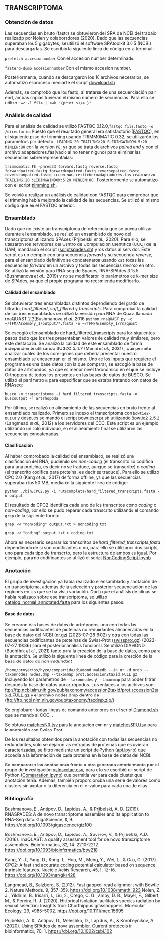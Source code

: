 ## TRANSCRIPTOMA

### Obtención de datos

Las secuencias en bruto (fastq) se obtuvieron del SRA de NCBI del trabajo realizadp por Nolen y colaboradores (2020). Dado que las secuencias superaban los 5 gigabytes, se utilizó el software SRAtoolkit 3.0.5 (NCBI) para descargarlas. Se escribió la siguiente linea de código en la terminal:

` prefetch accesionnumber ` Con el accesion number determinado.

` fasterq-dump accesionnumber ` Con el mismo accesion number.


Posteriormente, cuando se descargaron los 10 archivos necesarios, se automatizo el proceso mediante el script [download.sh](/Transcriptoma/download.sh/)

Además, se comprobó que los fastq, al tratarse de una secuenciación pair end, ambas copias tuvieran el mismo número de secuencias. Para ello se utilizó : ` wc -l file | awk "{print $1/4 }" `

### Análisis de calidad

Para el análisis de calidad se utilizó FASTQC 0.12.0,` fastqc file.fastq -o /directorio `. Puesto que el resultado general era satisfactorio ([FASTQC](/Transcriptoma/FASTQC/)), en el siguiente paso de trimming usando TRIMMOMATIC 0.32, se utilizarón los parametros por defecto ` LEADING:20 TRAILING:20 SLIDINGWINDOW:5:20 MINLEN:80`  con la versión ` PE `, ya que se trata de archivos *paired end* y  con el archivo adaptadores.fas(vacio al no tener niguno) para eliminar las secuencias sobrerrepresentadas:

`trimmomatic PE -phred33 forward.fastq reverse.fastq forwardpaired.fastq forwardunpaired.fastq reversepaired.fastq reverseunpaired.fastq ILLUMINACLIP:ficheroadaptadores.fas LEADING:20 TRAILING:20 SLIDINGWINDOW:5:20 MINLEN:80
`
Posteriormente se automatizo con el script [trimming.sh](/Transcriptoma/trimming.sh/).

Se volvió a realizar un análisis de calidad con FASTQC para comprobar que el trimming había mejorado la calidad de las secuencias. Se utilizó el mismo código que en el FASTQC anterior. 

### Ensamblado

Dado que no existe un transcriptoma de referencia que se pueda utilizar durante el ensamblado, se realizó un ensamblado de novo del transcriptoma utilizando SPAdes (Prjibelski *et al*., 2020). Para ello, se utilizaron los servidores del Centro de Computación Científica (CCC) de la UAM, mandando el script ([scriptspades.sh](/Transcriptoma/scriptspades.sh/)) y los datos al servidor. Este script es un ejemplo con una secuencia *forward* y su secuencia *reverse*, para el ensamblado definitivo se concatenaron usando `cat` todas las secuencias *forward* en un archivo y todas las secuencias *reverse* en otro.
Se utilizó la versión para RNA-seq de Spades, RNA-SPAdes 3.15.5 (Bushmanova *et al*., 2019) y no se modificaron lo parámetros de k-mer size de SPAdes, ya que el propio programa no recomienda modificarlo. 

#### Calidad del ensamblado

Se obtuvieron tres ensamblados distintos dependiendo del grado de filtrado, *hard_filtered*, *soft_filtered* y *transcripts*. Para comprobar la calidad de los tres ensamblados se utilizó la versión para RNA de Quast llamada rnaQUAST 2.2(Bushmanova *et al*.,2016 `python rnaQUAST.py -c ~/TFM/Assembly_1/output/*.fasta -o ~/TFM/Assembly_1/rnaquast
` 

Se escogió el ensamblado de hard_filtered_transcripts para los siguientes pasos dado que los tres presentaban valores de calidad muy similares, pero este destacaba. Se analizó la calidad de este ensamblado de forma independiente utilizando BUSCO 5.4.7 (Manni *et al*., 2021) , que permite analizar cuáles de los core-genes que debería presentar nuestro ensamblado se encuentran en el mismo. Uno de los inputs que requiere el programa es una base datos con la que comparar, se escogió la base de datos de artrópodos, ya que es menor nivel taxonómico en el que se incluye Orthoptera de todos los presentes en las bases de datos de BUSCO. Se utilizó el parámetro `m` para especificar que se estaba tratando con datos de RNAseq: 

`busco -m transcriptome -i hard_filtered_transcripts.fasta -o buscoutput -l artrhopoda `


Por último, se realizó un alineamiento de las secuencias en bruto frente al ensamblado realizado. Primero se indexo el transcriptoma con `bowtie2-build` y después se mandó  el script [bowtiescript.sh](/Transcriptoma/bowtiescript.sh/) utilizando Bowtie2 2.5.2 (Langmead *et al*., 2012) a los servidores del CCC. Este script es un ejemplo utilizando un solo individuo, en el alineamiento final se utilizaron las secuencias concatenadas.

#### Clasificación

Al haber comprobado la calidad del ensamblado, se realizó una clasificación del RNA, pudiendo ser *non-coding* (el transcrito no codifica para una proteína, es decir no se traduce, aunque se transcribe) o *coding* (el transcrito codifica para proteína, es decir se traduce). Para ello se utilizó CPC 2.0 (Kang *et al*., 2017) de forma offline, ya que las secuencias superaban los 50 MB, mediante la siguiente línea de código:

` python ./bin/CPC2.py -i rutacompleta/hard_filtered_transcripts.fasta -o output `

El resultado de CPC2 identifica cada uno de los transcritos como *coding* o *non-coding*, por ello se pudo separar cada transcrito utilizando el comando `grep` de la siguiente forma:

` grep -w "noncoding" output.txt > noncoding.txt `

` grep -w "coding" output.txt > coding.txt `

Ahora es necesario separar los transcritos de *hard_filtered_transcripts.fasta* dependiendo de si son codificantes o no, para ello se utilizaron dos scripts, uno para cada tipo de transcrito, pero la estructura de ambos es igual. Por ejemplo, para no codificantes se utilizó el script [NonCodingScript.ipynb](/Transcriptoma/NonCodingScript.ipynb/)

### Anotación

El grupo de investigación ya había realizado el ensamblado y anotación de un transcriptoma, además de la selección y posterior secuenciación de las regiones en las que se ha visto variación. Dado que el análisis de clinas se había realizado sobre ese transcriptoma, se utilizó [catalog_normal_annotated.fasta](https://dauam-my.sharepoint.com/:u:/g/personal/javier_gutierrezcorral_estudiante_uam_es/EYnemDcVAPJAtACdfhiad5YB_zvmeBhcQCCNiDHHrhErdg?e=esEizo) para los siguientes pasos.

#### Base de datos

Se crearon dos bases de datos de artrópodos, una con todas las secuencias codificantes de proteínas no redundantes almacenadas en la base de datos del NCBI ([nr.gz](https://ftp.ncbi.nlm.nih.gov/blast/db/FASTA/)) (2023-07-28 6:02) y otra con todas las secuencias codificantes de proteínas de Swiss-Prot ([swissprot.gz](https://ftp.ncbi.nlm.nih.gov/blast/db/FASTA/)) (2023-07-27 19:36) para el posterior análisis funcional. Se utilizó DIAMOND (Buchfink *et al*., 2021) tanto para la creación de la base de datos, como para la anotación. Se utilizó la siguiente línea de código para la creación de la base de datos de *non-redundant*

` /home/proyectos/hyzo/compartida/diamond makedb --in nr -d nrdb --taxonnodes nodes.dmp --taxonmap prot.accession2taxid.FULL.gz ` Incluyendo los parámetros de `--taxonnodes` y `--taxonmap` para poder filtrar después la base de datos por artrópodos. Los enlaces a los archivos son: <ftp://ftp.ncbi.nlm.nih.gov/pub/taxonomy/accession2taxid/prot.accession2taxid.FULL.gz> y el archivo nodes.dmp dentro de (<ftp://ftp.ncbi.nlm.nih.gov/pub/taxonomy/taxdmp.zip/>)

Se englobaron todas lineas de comando anteriores en el script [Diamond.sh](/Transcriptoma/Diamond.sh) que se mandó al CCC.
.

Se obtuvo [matchesNR.tsv](/Transcriptoma/matchesNR.tsv/) para la anotacion con nr y [matchesSPU.tsv](/Transcriptoma/matchesSPU.tsv/) para la anotación con Swiss-Prot.

De los resultados obtenidos para la anotación con todas las secuencias no redundantes, solo se dejaron las entradas de proteínas que estuvieran caracterizadas, se filtró mediante un script de Python ([api.ipynb](/Transcriptoma/api.ipynb/)) que accedía a la información de cada proteína en la base de datos del NCBI. 

Se compararon las anotaciones frente a otra generada anteriormente por el grupo de investigación [vsInsectae.csv](/Transcriptoma/vsInsectae.csv/), para ello se escribió un script de Python ([Comparation.ipynb](/Transcriptoma/Comparation.ipynb/)) que permitía ver para cada cluster que anotación tenía. Además, también proporcionaba una serie de valores como clusters sin anotar o la diferencia en el e-value para cada una de ellas.

### Bibliografía

Bushmanova, E., Antipov, D., Lapidus, A., & Prjibelski, A. D. (2019). RNASPADES: A de novo transcriptome assembler and its application to RNA-Seq data. GigaScience, 8, 9. https://doi.org/10.1093/gigascience/giz100  

Bushmanova, E., Antipov, D., Lapidus, A., Suvorov, V., & Prjibelski, A.D. (2016). rnaQUAST: a quality assessment tool for de novo transcriptome assemblies. Bioinformatics, 32, 14. 2210-2212. https://doi.org/10.1093/bioinformatics/btw218 

Kang, Y. J., Yang, D., Kong, L., Hou, M., Meng, Y., Wei, L., & Gao, G. (2017). CPC2: A fast and accurate coding potential calculator based on sequence intrinsic features. Nucleic Acids Research, 45, 1, 12-16. https://doi.org/10.1093/nar/gkx428  

Langmead, B., Salzberg, S. (2012). Fast gapped-read alignment with Bowtie 2. Nature Methods. 9, 357-359. https://doi.org/10.1038/nmeth.1923 
Nolen, Z. J., Yildirim, B., Irisarri, I., Liu, S., Crego, C. G., Amby, D. B., Mayer, F., Gilbert, M., & Pereira, R. J. (2020). Historical isolation facilitates species radiation by sexual selection: Insights from Chorthippus grasshoppers. Molecular Ecology, 29, 4985–5002. https://doi.org/10.1111/mec.15695    

Prjibelski, A. D., Antipov, D., Meleshko, D., Lapidus, A., & Korobeynikov, A. (2020). Using SPAdes de novo assembler. Current protocols in bioinformatics, 70, 1. https://doi.org/10.1002/cpbi.102 
